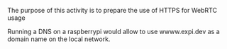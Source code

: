 The purpose of this activity is to prepare the use of HTTPS for WebRTC usage

Running a DNS on a raspberrypi would allow to use wwww.expi.dev as a domain name on the local network.
